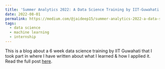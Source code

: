 ```yaml
---
title: 'Summer Analytics 2022: A Data Science Training by IIT-Guwahati'
date: 2022-08-01
permalink: https://medium.com/@jaideep15/summer-analytics-2022-a-data-science-training-by-iit-guwahati-bca6ed110176
tags:
  - data science
  - machine learning
  - internship
---
```


This is a blog about a 6 week data science training by IIT Guwahati that I took part in where I have written about what I learned & how I applied it. Read the full post [here](https://medium.com/@jaideep15/summer-analytics-2022-a-data-science-training-by-iit-guwahati-bca6ed110176).